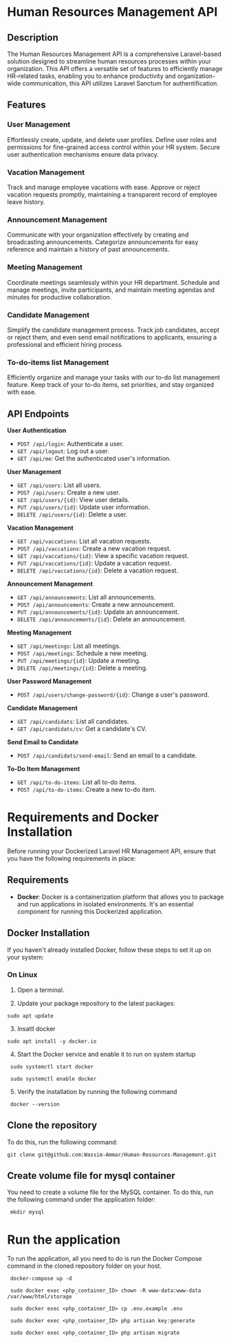 # Human Resources Management API

## Description

The Human Resources Management API is a comprehensive Laravel-based solution designed to streamline human resources processes within your organization. This API offers a versatile set of features to efficiently manage HR-related tasks, enabling you to enhance productivity and organization-wide communication, this API utilizes Laravel Sanctum for authentification.

## Features

### User Management

Effortlessly create, update, and delete user profiles. Define user roles and permissions for fine-grained access control within your HR system. Secure user authentication mechanisms ensure data privacy.

### Vacation Management

Track and manage employee vacations with ease. Approve or reject vacation requests promptly, maintaining a transparent record of employee leave history.

### Announcement Management

Communicate with your organization effectively by creating and broadcasting announcements. Categorize announcements for easy reference and maintain a history of past announcements.

### Meeting Management

Coordinate meetings seamlessly within your HR department. Schedule and manage meetings, invite participants, and maintain meeting agendas and minutes for productive collaboration.

### Candidate Management

Simplify the candidate management process. Track job candidates, accept or reject them, and even send email notifications to applicants, ensuring a professional and efficient hiring process.

### To-do-items list Management

Efficiently organize and manage your tasks with our to-do list management feature. Keep track of your to-do items, set priorities, and stay organized with ease.

## API Endpoints

**User Authentication**

- `POST /api/login`: Authenticate a user.
- `GET /api/logout`: Log out a user.
- `GET /api/me`: Get the authenticated user's information.

**User Management**

- `GET /api/users`: List all users.
- `POST /api/users`: Create a new user.
- `GET /api/users/{id}`: View user details.
- `PUT /api/users/{id}`: Update user information.
- `DELETE /api/users/{id}`: Delete a user.

**Vacation Management**

- `GET /api/vaccations`: List all vacation requests.
- `POST /api/vaccations`: Create a new vacation request.
- `GET /api/vaccations/{id}`: View a specific vacation request.
- `PUT /api/vaccations/{id}`: Update a vacation request.
- `DELETE /api/vaccations/{id}`: Delete a vacation request.

**Announcement Management**

- `GET /api/announcements`: List all announcements.
- `POST /api/announcements`: Create a new announcement.
- `PUT /api/announcements/{id}`: Update an announcement.
- `DELETE /api/announcements/{id}`: Delete an announcement.

**Meeting Management**

- `GET /api/meetings`: List all meetings.
- `POST /api/meetings`: Schedule a new meeting.
- `PUT /api/meetings/{id}`: Update a meeting.
- `DELETE /api/meetings/{id}`: Delete a meeting.

**User Password Management**

- `POST /api/users/change-password/{id}`: Change a user's password.

**Candidate Management**

- `GET /api/candidats`: List all candidates.
- `GET /api/candidats/cv`: Get a candidate's CV.

**Send Email to Candidate**

- `POST /api/candidats/send-email`: Send an email to a candidate.

**To-Do Item Management**

- `GET /api/to-do-items`: List all to-do items.
- `POST /api/to-do-items`: Create a new to-do item.

# Requirements and Docker Installation

Before running your Dockerized Laravel HR Management API, ensure that you have the following requirements in place:

## Requirements

- **Docker**: Docker is a containerization platform that allows you to package and run applications in isolated environments. It's an essential component for running this Dockerized application.

## Docker Installation

If you haven't already installed Docker, follow these steps to set it up on your system:

### On Linux

1. Open a terminal.

2. Update your package repository to the latest packages:

```
sudo apt update
```

3. Insatll docker

```
sudo apt install -y docker.io
```

4. Start the Docker service and enable it to run on system startup

```
 sudo systemctl start docker
```

```
 sudo systemctl enable docker
```

5. Verify the installation by running the following command

```
 docker --version
```

## Clone the repository

To do this, run the following command:

```
git clone git@github.com:Wassim-Ammar/Human-Resources-Management.git
```

## Create volume file for mysql container

You need to create a volume file for the MySQL container. To do this, run the following command under the application folder:

```
 mkdir mysql
```

# Run the application

To run the application, all you need to do is run the Docker Compose command in the cloned repository folder on your host.

```
 docker-compose up -d
```

```
 sudo docker exec <php_container_ID> chown -R www-data:www-data /var/www/html/storage
```

```
 sudo docker exec <php_container_ID> cp .env.example .env
```

```
 sudo docker exec <php_container_ID> php artisan key:generate
```

```
 sudo docker exec <php_container_ID> php artisan migrate
```
